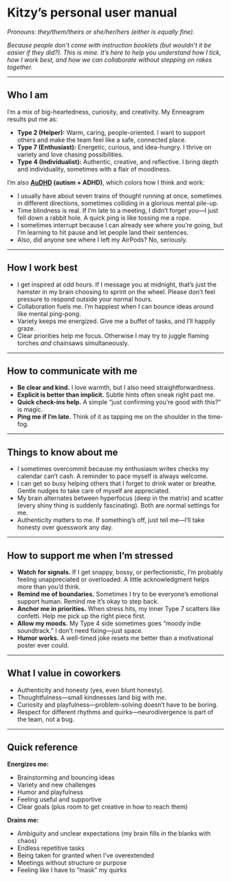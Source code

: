 # Kitzy’s personal user manual

*Pronouns: they/them/theirs or she/her/hers (either is equally fine).*  

*Because people don’t come with instruction booklets (but wouldn’t it be easier if they did?). This is mine. It’s here to help you understand how I tick, how I work best, and how we can collaborate without stepping on rakes together.*  

---

## Who I am
I’m a mix of big-heartedness, curiosity, and creativity. My Enneagram results put me as:  
- **Type 2 (Helper):** Warm, caring, people-oriented. I want to support others and make the team feel like a safe, connected place.  
- **Type 7 (Enthusiast):** Energetic, curious, and idea-hungry. I thrive on variety and love chasing possibilities.  
- **Type 4 (Individualist):** Authentic, creative, and reflective. I bring depth and individuality, sometimes with a flair of moodiness.  

I’m also **[AuDHD](https://embrace-autism.com/an-introduction-to-audhd/) (autism + ADHD)**, which colors how I think and work:  
- I usually have about seven trains of thought running at once, sometimes in different directions, sometimes colliding in a glorious mental pile-up.  
- Time blindness is real. If I’m late to a meeting, I didn’t forget you—I just fell down a rabbit hole. A quick ping is like tossing me a rope.  
- I sometimes interrupt because I can already see where you’re going, but I’m learning to hit pause and let people land their sentences.  
- Also, did anyone see where I left my AirPods? No, seriously.  

---

## How I work best
- I get inspired at odd hours. If I message you at midnight, that’s just the hamster in my brain choosing to sprint on the wheel. Please don’t feel pressure to respond outside your normal hours.  
- Collaboration fuels me. I’m happiest when I can bounce ideas around like mental ping-pong.  
- Variety keeps me energized. Give me a buffet of tasks, and I’ll happily graze.  
- Clear priorities help me focus. Otherwise I may try to juggle flaming torches *and* chainsaws simultaneously.  

---

## How to communicate with me
- **Be clear and kind.** I love warmth, but I also need straightforwardness.  
- **Explicit is better than implicit.** Subtle hints often sneak right past me.  
- **Quick check-ins help.** A simple “just confirming you’re good with this?” is magic.  
- **Ping me if I’m late.** Think of it as tapping me on the shoulder in the time-fog.  

---

## Things to know about me
- I sometimes overcommit because my enthusiasm writes checks my calendar can’t cash. A reminder to pace myself is always welcome.  
- I can get so busy helping others that I forget to drink water or breathe. Gentle nudges to take care of myself are appreciated.  
- My brain alternates between hyperfocus (deep in the matrix) and scatter (every shiny thing is suddenly fascinating). Both are normal settings for me.  
- Authenticity matters to me. If something’s off, just tell me—I’ll take honesty over guesswork any day.  

---

## How to support me when I’m stressed
- **Watch for signals.** If I get snappy, bossy, or perfectionistic, I’m probably feeling unappreciated or overloaded. A little acknowledgment helps more than you’d think.  
- **Remind me of boundaries.** Sometimes I try to be everyone’s emotional support human. Remind me it’s okay to step back.  
- **Anchor me in priorities.** When stress hits, my inner Type 7 scatters like confetti. Help me pick up the right piece first.  
- **Allow my moods.** My Type 4 side sometimes goes “moody indie soundtrack.” I don’t need fixing—just space.  
- **Humor works.** A well-timed joke resets me better than a motivational poster ever could.  

---

## What I value in coworkers
- Authenticity and honesty (yes, even blunt honesty).  
- Thoughtfulness—small kindnesses land big with me.  
- Curiosity and playfulness—problem-solving doesn’t have to be boring.  
- Respect for different rhythms and quirks—neurodivergence is part of the team, not a bug.  

---

## Quick reference

**Energizes me:**  
- Brainstorming and bouncing ideas  
- Variety and new challenges  
- Humor and playfulness  
- Feeling useful and supportive  
- Clear goals (plus room to get creative in how to reach them)  

**Drains me:**  
- Ambiguity and unclear expectations (my brain fills in the blanks with chaos)  
- Endless repetitive tasks  
- Being taken for granted when I’ve overextended  
- Meetings without structure or purpose  
- Feeling like I have to “mask” my quirks  
